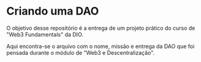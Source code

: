 # Criando uma DAO

O objetivo desse repositório é a entrega de um projeto prático do curso de "Web3 Fundamentals" da DIO.

Aqui encontra-se o arquivo com o nome, missão e entrega da DAO que foi pensada durante o módulo de "Web3 e Descentralização".
